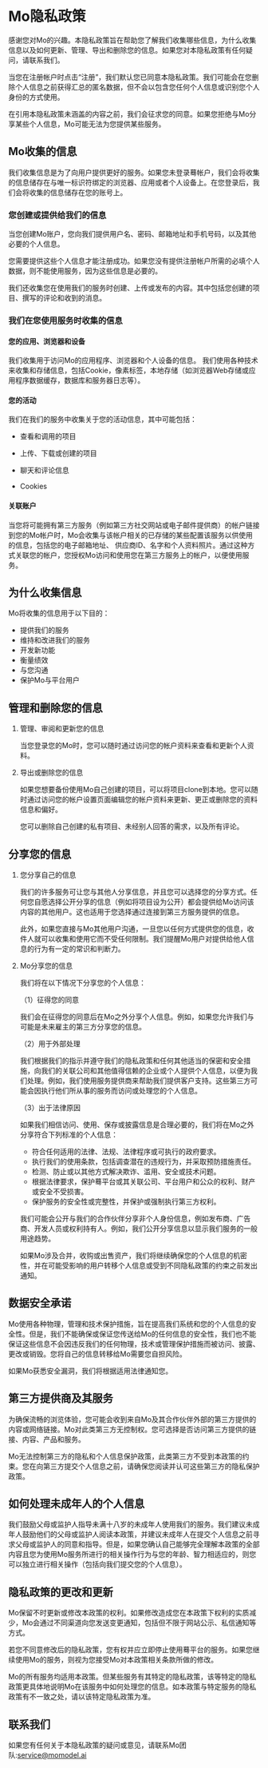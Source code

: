 # Mo隐私政策
感谢您对Mo的兴趣。本隐私政策旨在帮助您了解我们收集哪些信息，为什么收集信息以及如何更新、管理、导出和删除您的信息。如果您对本隐私政策有任何疑问，请联系我们。

当您在注册帐户时点击“注册”，我们默认您已同意本隐私政策。我们可能会在您删除个人信息之前获得汇总的匿名数据，但不会以包含您任何个人信息或识别您个人身份的方式使用。

在引用本隐私政策未涵盖的内容之前，我们会征求您的同意。如果您拒绝与Mo分享某些个人信息，Mo可能无法为您提供某些服务。
## Mo收集的信息
我们收集信息是为了向用户提供更好的服务。如果您未登录蓦帐户，我们会将收集的信息储存在与唯一标识符绑定的浏览器、应用或者个人设备上。在您登录后，我们会将收集的信息储存在您的账号上。
### 您创建或提供给我们的信息
当您创建Mo账户，您向我们提供用户名、密码、邮箱地址和手机号码，以及其他必要的个人信息。

您需要提供这些个人信息才能注册成功。如果您没有提供注册帐户所需的必填个人数据，则不能使用服务，因为这些信息是必要的。

我们还收集您在使用我们的服务时创建、上传或发布的内容。其中包括您创建的项目、撰写的评论和收到的消息。
### 我们在您使用服务时收集的信息

#### 您的应用、浏览器和设备

我们收集用于访问Mo的应用程序、浏览器和个人设备的信息。
我们使用各种技术来收集和存储信息，包括Cookie，像素标签，本地存储（如浏览器Web存储或应用程序数据缓存，数据库和服务器日志等）。

#### 您的活动

我们在我们的服务中收集关于您的活动信息，其中可能包括：

- 查看和调用的项目

- 上传、下载或创建的项目

- 聊天和评论信息

- Cookies

#### 关联账户

当您将可能拥有第三方服务（例如第三方社交网站或电子邮件提供商）的帐户链接到您的Mo帐户时，Mo会收集与该帐户相关的已存储的某些配置该服务以供使用的信息，包括您的电子邮箱地址、
供应商ID、名字和个人资料照片。通过这种方式关联您的帐户，您授权Mo访问和使用您在第三方服务上的帐户，以便使用服务。

## 为什么收集信息

Mo将收集的信息用于以下目的：
- 提供我们的服务
- 维持和改进我们的服务
- 开发新功能
- 衡量绩效
- 与您沟通
- 保护Mo与平台用户

## 管理和删除您的信息

1. 管理、审阅和更新您的信息
   
   当您登录您的Mo时，您可以随时通过访问您的帐户资料来查看和更新个人资料。

2. 导出或删除您的信息
   
   如果您想要备份使用Mo自己创建的项目，可以将项目clone到本地。您可以随时通过访问您的帐户设置页面编辑您的帐户资料来更新、更正或删除您的资料信息和偏好。

   您可以删除自己创建的私有项目、未经别人回答的需求，以及所有评论。

## 分享您的信息

1. 您分享自己的信息

   我们的许多服务可让您与其他人分享信息，并且您可以选择您的分享方式。任何您自愿选择公开分享的信息（例如将项目设为公开）都会提供给Mo访问该内容的其他用户。这也适用于您选择通过连接到第三方服务提供的信息。

   此外，如果您直接与Mo其他用户沟通，一旦您以任何方式提供您的信息，收件人就可以收集和使用它而不受任何限制。我们提醒Mo用户对提供给他人信息的行为有一定的常识和判断力。

2. Mo分享您的信息

   我们将在以下情况下分享您的个人信息：

   （1）征得您的同意

      我们会在征得您的同意后在Mo之外分享个人信息。例如，如果您允许我们与可能是未来雇主的第三方分享您的信息。

   （2）用于外部处理

     我们根据我们的指示并遵守我们的隐私政策和任何其他适当的保密和安全措施，向我们的关联公司和其他值得信赖的企业或个人提供个人信息，以便为我们处理。例如，我们使用服务提供商来帮助我们提供客户支持。这些第三方可能会因执行他们所从事的服务而访问或处理您的个人信息。

   （3）出于法律原因

     如果我们相信访问、使用、保存或披露信息是合理必要的，我们将在Mo之外分享符合下列标准的个人信息：

      - 符合任何适用的法律、法规、法律程序或可执行的政府要求。
      - 执行我们的使用条款，包括调查潜在的违规行为，并采取预防措施责任。
      - 检测、防止或以其他方式解决欺诈、滥用、安全或技术问题。
      - 根据法律要求，保护蓦平台或其关联公司、平台用户和公众的权利、财产或安全不受损害。
      - 保护服务的安全性或完整性，并保护或强制执行第三方权利。

      我们可能会公开与我们的合作伙伴分享非个人身份信息，例如发布商、广告商、开发人员或权利持有人。例如，我们公开分享信息以显示我们服务的一般用途趋势。

      如果Mo涉及合并，收购或出售资产，我们将继续确保您的个人信息的机密性，并在可能受影响的用户转移个人信息或受到不同隐私政策的约束之前发出通知。

## 数据安全承诺
Mo使用各种物理，管理和技术保护措施，旨在提高我们系统和您的个人信息的安全性。但是，我们不能确保或保证您传送给Mo的任何信息的安全性，我们也不能保证这些信息不会因违反我们的任何物理，技术或管理保护措施而被访问、披露、更改或销毁。您将自己的信息转移给Mo需要您自担风险。

如果Mo获悉安全漏洞，我们将根据适用法律通知您。

## 第三方提供商及其服务
为确保流畅的浏览体验，您可能会收到来自Mo及其合作伙伴外部的第三方提供的内容或网络链接。Mo对此类第三方无控制权。您可选择是否访问第三方提供的链接、内容、产品和服务。

Mo无法控制第三方的隐私和个人信息保护政策，此类第三方不受到本政策的约束。您在向第三方提交个人信息之前，请确保您阅读并认可这些第三方的隐私保护政策。

## 如何处理未成年人的个人信息

我们鼓励父母或监护人指导未满十八岁的未成年人使用我们的服务。我们建议未成年人鼓励他们的父母或监护人阅读本政策，并建议未成年人在提交个人信息之前寻求父母或监护人的同意和指导。但是，如果您确认自己能够完全理解本政策的全部内容且您为使用Mo服务所进行的相关操作行为与您的年龄、智力相适应的，则您可以独立进行相关操作（包括向我们提交您的个人信息）。

## 隐私政策的更改和更新

Mo保留不时更新或修改本政策的权利。如果修改造成您在本政策下权利的实质减少，Mo会通过不同渠道向您发送变更通知，包括但不限于网站公示、私信通知等方式。

若您不同意修改后的隐私政策，您有权并应立即停止使用蓦平台的服务。如果您继续使用Mo的服务，则视为您接受Mo对本政策相关条款所做的修改。

Mo的所有服务均适用本政策。但某些服务有其特定的隐私政策，该等特定的隐私政策更具体地说明Mo在该服务中如何处理您的信息。如本政策与特定服务的隐私政策有不一致之处，请以该特定隐私政策为准。

## 联系我们
如果您有任何关于本隐私政策的疑问或意见，请联系Mo团队:service@momodel.ai

